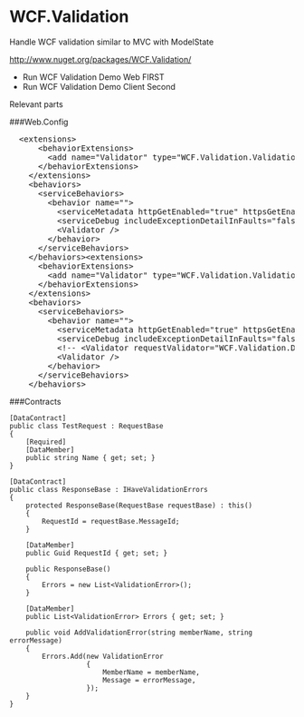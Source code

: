 WCF.Validation
==============

Handle WCF validation similar to MVC with ModelState

http://www.nuget.org/packages/WCF.Validation/

- Run WCF Validation Demo Web FIRST
- Run WCF Validation Demo Client Second

Relevant parts

###Web.Config

<pre>
  &lt;extensions&gt;
      &lt;behaviorExtensions&gt;
        &lt;add name=&quot;Validator&quot; type=&quot;WCF.Validation.ValidationElement, WCF.Validation&quot; /&gt;
      &lt;/behaviorExtensions&gt;
    &lt;/extensions&gt;
    &lt;behaviors&gt;
      &lt;serviceBehaviors&gt;
        &lt;behavior name=&quot;&quot;&gt;
          &lt;serviceMetadata httpGetEnabled=&quot;true&quot; httpsGetEnabled=&quot;true&quot; /&gt;
          &lt;serviceDebug includeExceptionDetailInFaults=&quot;false&quot; /&gt;
          &lt;Validator /&gt;
        &lt;/behavior&gt;
      &lt;/serviceBehaviors&gt;
    &lt;/behaviors&gt;&lt;extensions&gt;
      &lt;behaviorExtensions&gt;
        &lt;add name=&quot;Validator&quot; type=&quot;WCF.Validation.ValidationElement, WCF.Validation&quot; /&gt;
      &lt;/behaviorExtensions&gt;
    &lt;/extensions&gt;
    &lt;behaviors&gt;
      &lt;serviceBehaviors&gt;
        &lt;behavior name=&quot;&quot;&gt;
          &lt;serviceMetadata httpGetEnabled=&quot;true&quot; httpsGetEnabled=&quot;true&quot; /&gt;
          &lt;serviceDebug includeExceptionDetailInFaults=&quot;false&quot; /&gt;
          &lt;!-- &lt;Validator requestValidator=&quot;WCF.Validation.Demo.Web.SomeOtherValidator, WCF.Validation.Demo.Web&quot; /&gt; --&gt;
          &lt;Validator /&gt;
        &lt;/behavior&gt;
      &lt;/serviceBehaviors&gt;
    &lt;/behaviors&gt;
</pre>
###Contracts


    [DataContract]
    public class TestRequest : RequestBase
    {
        [Required]
        [DataMember]
        public string Name { get; set; }
    }
    
    [DataContract]
    public class ResponseBase : IHaveValidationErrors
    {
        protected ResponseBase(RequestBase requestBase) : this()
        {
            RequestId = requestBase.MessageId;
        }

        [DataMember]
        public Guid RequestId { get; set; }

        public ResponseBase()
        {
            Errors = new List<ValidationError>();
        }

        [DataMember]
        public List<ValidationError> Errors { get; set; }

        public void AddValidationError(string memberName, string errorMessage)
        {
            Errors.Add(new ValidationError
                       {
                           MemberName = memberName,
                           Message = errorMessage,
                       });
        }
    }

